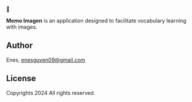 
🌟

**Memo Imagen** is an application designed to facilitate vocabulary learning with images.

## Author

Enes, enesguven09@gmail.com


## License

Copyrights 2024 All rights reserved.
